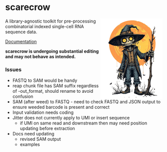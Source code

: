 # scarecrow

<img style="float:right;width:200px;" src="./img/scarecrow.png" alt="scarecrow"/>

A library-agnostic toolkit for pre-processing combinatorial indexed single-cell RNA sequence data.

[Documentation](docs/root.md)

**scarecrow is undergoing substantial editing and may not behave as intended.**

### Issues

* FASTQ to SAM would be handy
* reap chunk file has SAM suffix regardless of -out_format, should rename to avoid confusion
* SAM (after weed) to FASTQ - need to check FASTQ and JSON output to ensure weeded barcode is present and correct
* Input validation needs coding
* Jitter does not currently apply to UMI or insert sequence
  - if UMI on same read and downstream then may need position updating before extraction
* Docs need updating
  - revised SAM output
  - examples